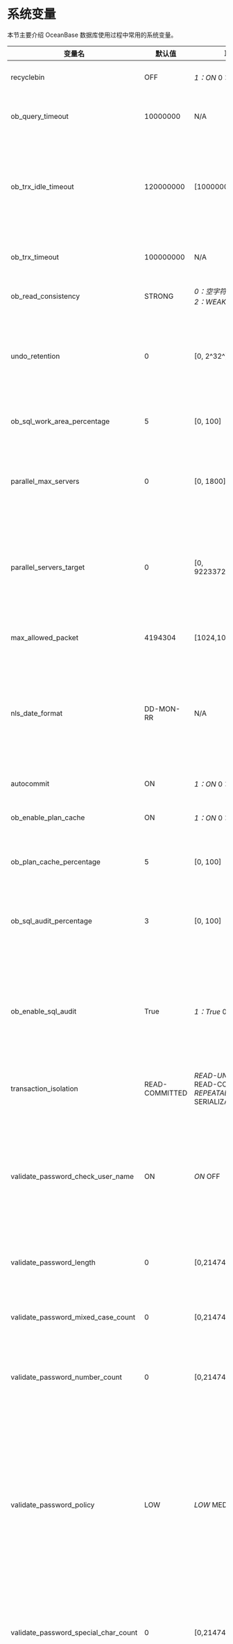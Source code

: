 系统变量
=========================

本节主要介绍 OceanBase 数据库使用过程中常用的系统变量。

|                 变量名                  |      默认值       |                                                                                                                取值范围                                                                                                                |                                                                                                            描述                                                                                                            |
|--------------------------------------|----------------|------------------------------------------------------------------------------------------------------------------------------------------------------------------------------------------------------------------------------------|--------------------------------------------------------------------------------------------------------------------------------------------------------------------------------------------------------------------------|
| recyclebin                           | OFF            | *1：ON* 0：OFF                                                                                                                                | 用于设置是否开启回收站功能。                                                                                                                                                                                                           |
| ob_query_timeout                     | 10000000       | N/A                                                                                                                                                                                                                                | 用于设置查询超时时间，单位是微秒。                                                                                                                                                                                                        |
| ob_trx_idle_timeout                  | 120000000      | \[100000000,+∞)                                                                                                                                                                                                                    | 用于设置事务空闲超时时间，即事务中两条语句之间的执行间隔超过该值时超时，单位为微秒。                                                                                                                                                                               |
| ob_trx_timeout                       | 100000000      | N/A                                                                                                                                                                                                                                | 用于设置事务超时时间，单位为微秒。                                                                                                                                                                                                        |
| ob_read_consistency                  | STRONG         | *0：空字符串* 1：FROZEN   *2：WEAK* 3：STRONG                                 | 用于设置读一致性级别。                                                                                                                                                                                                              |
| undo_retention                       | 0              | \[0, 2^32^)                                                                                                                                                                                                                        | 表示系统应保留的多版本数据范围，单位为秒，在转储时控制多版本数据的回收。                                                                                                                                                                                     |
| ob_sql_work_area_percentage          | 5              | \[0, 100\]                                                                                                                                                                                                                         | 用于 SQL 执行的租户内存百分比限制。                                                                                                                                                                                                     |
| parallel_max_servers                 | 0              | \[0, 1800\]                                                                                                                                                                                                                        | 用于设置每个 Server 上并行执行（Parallel eXecution，PX）线程池的大小。                                                                                                                                                                        |
| parallel_servers_target              | 0              | \[0, 9223372036854775807\]                                                                                                                                                                                                         | 用于设置每个 Server 上的大查询排队条件。当 PX 线程池中有指定的空闲线程数时才调度新查询。                                                                                                                                                                       |
| max_allowed_packet                   | 4194304        | \[1024,1073741824\]                                                                                                                                                                                                                | 用于设置最大网络包大小，单位是 Byte。                                                                                                                                                                                                    |
| nls_date_format                      | DD-MON-RR      | N/A                                                                                                                                                                                                                                | 用于控制 Date 类型转 Str 的格式，以及 Str 隐式转 Date 的格式。 **说明**  该参数仅适用于 Oracle 模式。                                                                                                                    |
| autocommit                           | ON             | *1：ON* 0：OFF                                                                                                                                | 用于设置是否自动提交事务。                                                                                                                                                                                                            |
| ob_enable_plan_cache                 | ON             | *1：ON* 0：OFF                                                                                                                                | 用于设置是否打开 Plan Cache。                                                                                                                                                                                                     |
| ob_plan_cache_percentage             | 5              | \[0, 100\]                                                                                                                                                                                                                         | 用于设置计划缓存可以使用的租户内存资源的百分比。                                                                                                                                                                                                 |
| ob_sql_audit_percentage              | 3              | \[0, 100\]                                                                                                                                                                                                                         | 用于设置 SQL Audit 内存上限占当前租户内存的百分比。                                                                                                                                                                                          |
| ob_enable_sql_audit                  | True           | *1：True* 0：False                                                                                                                            | 用于控制当前租户是否开启 SQL Audit 功能。 当取值为 `False` 时，全部租户均不会开启 SQL Audit 功能。                                                                                                                                        |
| transaction_isolation                | READ-COMMITTED | *READ-UNCOMMITTED* READ-COMMITTED   *REPEATABLE-READ* SERIALIZABLE    | 用于设置事务的隔离级别。                                                                                                                                                                                                             |
| validate_password_check_user_name    | ON             | *ON* OFF                                                                                                                                    | 用于设置用户密码是否可以和用户名相同： *取值为 `ON` 时，表示用户密码可以和用户名相同。* 取值为 `OFF` 时，表示用户密码不可以和用户名相同。                                     |
| validate_password_length             | 0              | \[0,2147483647\]                                                                                                                                                                                                                   | 用于设置用户密码最小长度。                                                                                                                                                                                                            |
| validate_password_mixed_case_count   | 0              | \[0,2147483647\]                                                                                                                                                                                                                   | 用于设置用户密码至少包含的大写字母个数以及至少包含的小写字母个数。                                                                                                                                                                                        |
| validate_password_number_count       | 0              | \[0,2147483647\]                                                                                                                                                                                                                   | 用于设置用户密码至少包含的数字个数。                                                                                                                                                                                                       |
| validate_password_policy             | LOW            | *LOW* MEDIUM                                                                                                                                | 用于设置密码检查策略： *取值为 `LOW` 时，表示仅包含密码常见的检测。* 取值为 `MEDIUM` 时，表示包括密码长度检测、大写字母个数检测、小写字母个数检测、数字个数检测、特殊字符个数检测、用户名密码相同检测。    |
| validate_password_special_char_count | 0              | \[0,2147483647\]                                                                                                                                                                                                                   | 用于设置用户密码至少包含的特殊字符个数。                                                                                                                                                                                                     |
| resource_manager_plan                | ""             | N/A                                                                                                                                                                                                                                | 用于激活资源管理计划，以适当的参数限制不同负载使用 CPU 的额度。 租户内的普通线程和并行执行线程会相互抢占 CPU 资源，通过为租户指定资源隔离计划，可以控制资源抢占策略，限制资源的使用量。                                                                                                        |

